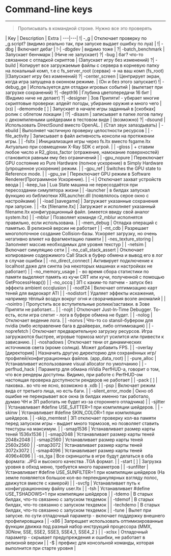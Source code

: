 # Command-line keys

___

> Прописывать в командной строке. Нужно все это проверять

| Key | Description | Extra |
---|---|
!| -_g | Отключает проверку по _g.script? (видимо реально так, при запуске выдает ошибку по луа) |
!| -dbg | Включает дебаг |
!-| -dbgdev | видимо тоже |
?| -batch_benchmark | Запускает бенчмарк | (Ниче не запускает)
?| -bug | баг? что-то связанное с отладкой скриптов | (Запускает игру без изменений)
?| -build | Копирует все загружаемые файлы с сервера в корневую папку на локальный комп, т.е с fs_server_root (сервак) -> на ваш комп (fs_root) |(Запускает игру без изменений) 
?| -center_screen | Центрирует экран, когда игра запущена в оконном режиме. | (Он и без этого запускает)
!| -debug_ge | Используется для отладки игровых событий | (вылетает при загрузке сохранений)
?| -depth16 | Глубина цветопередачи 16 бит | (Видимо ниче не делает)
?| -designer | Зов Припяти! - убирает многие скриптовые проверки: апдейт погоды, убирание оружия и много чего | (хз)
| -demomode [ ] | Запускает в начале игры заданный в [скобках] ролик с облетом локации |
!?| -disasm | записывает в папке логов папку с декомпилеными шейдерами в тестовом виде | (возможно)
?| -dsound | Использовать DirectSound вместо OpenAL. | (Стал звук запаздывать)
| -ebuild | Выполняет частичную проверку целостности ресурсов |
| -file_activity | Записывает в файл активность консоли на протяжении игры. |
| -fsltx | Инициализация игры через fs.ltx вместо fsgame.ltx Актуально при совмещении X-Ray SDK с игрой. |
| -gloss | + ставим любое число и R2_gloss_factor (отражение, намокание поверхностей) становится равным ему без ограничений |
| -gpu_nopure | Переключает GPU состояние из Pure Hardware (полное ускорение) в Simply Hardware (упрощенное ускорение) режим. |
| -gpu_ref | Switches the GPU state to Reference mode. |
| -gpu_sw | Переключает GPU режим в Software Renderer(Программное Ускорение). |
| -i | Отключает захват устройств ввода |
| -keep_lua | Lua State машина не пересоздаётся при пересоздании симулятора жизни |
| -launcher | в билдах запускал функцию из библиотеки XRLauncher.dll (появлялось серое окно с настройками) |
| -load [savegame] | Загружает указанные сохранения при запуске. |
| -ltx [filename.ltx] | Загружает и исполняет указанный filename.ltx конфигурационный файл. (имеется ввиду свой аналог system.ltx) |
| -mblur | Позволяет команде r2_mblur исполнятся правильно, если использована. |
| -mem_debug | Отладка операций с памятью. В релизной версии не работает |
| -mt_cdb | Разрешает многопоточное создание Collision-базы. Ускоряет загрузку, но очень негативно влияет на фрагментацию памяти |
| -nes_texture_storing | Заполняет массив необходимых для уровня текстур |
| -netsim | Включает симуляцию сети |
| -no_call_stack_assert | Отключает копирование содержимого Call Stack в буфер обмена и вывод его в лог в случае ошибки |
| -no_direct_connect | Активирует подключение к localhost даже для сингла (на некоторых машинах и настройках не работает) |
| -no_memory_usage | - во время сбора статистики по памяти выделяют память из кучи CRT или кучи, полученной с помощью GetProcessHeap()) |
| -no_occq | ЗП c каким-то патчем - запуск без эффекта ambient occqlusion |
| -nodf24 | Включает оптимизацию карт теней для видеокарт ATI |
| -nodistort | Удаляет эффекты искажения, например тёплый воздух вокруг огня и сворачивания возле аномалий |
| -nointro | Пропустить все вступительные ролики/заставки. в Зове Припяти не работает... |
| -nojit | Отключает Just-In-Time Debugger. То-есть, если игра слетит - лога в буфере обмена не будет. |
| -nolog | Отключает ведение лога. |
| -nonvs | Что-то со stansil-буфером для nvidia (либо исправление бага в драйверах, либо оптимизация) |
| -noprefetch | Отключает предварительную загрузку ресурсов. Игра загружаются быстрее, игровые тормоза могут усилится или привести к зависанию. |
| -noshadows | Отключает тени от динамических источников света (кроме солнца). Может добавить FPS. |
| -overlay [директория] | Назначить другую директорию для сохранённых игр/профилей/конфигурационных файлов. (app_data_root) |
| -pure_alloc | Устанавливает использование visual allocator по умолчанию |
| -perfhud_hack | Параметр для обмана nVidia PerfHUD-а, говорит о том, что все рендеры доступны. Видимо, при работе с PerfHUD-ом настоящая проверка доступности рендеров не работает |
| -pack [ ] | паковка.. во что не ясно, возможно в .xdb |
| -psp | Включает режим вида от третьего лица, но есть баги. |
| -silent_error_mode | Окно об ошибке не перекрывает все окна (в билдах именно так работало, думаю ЧН и ЗП работать не будет из-за стороннего отладчика) |
| -sjitter | Устанавливает #define USE_SJITTER=1 при компиляции шейдеров. |
| -skinw | Устанавливает #define SKIN_COLOR=1 при компиляции шейдеров. |
| -skip_memtest | ЗП отключает проверку кол-ва памяти перед запуском игры - выдает много тормозов, но позволяет ставить текстуры на максимум. |
| -smap1536 | Устанавливает размер карты теней 1536x1536 |
| -smap2048 | Устанавливает размер карты теней 2048x2048 |
| -smap2560 | Устанавливает размер карты теней 2560x2560 |
| -smap3072 | Устанавливает размер карты теней 3072x3072 |
| -smap4096 | Устанавливает размер карты теней 4096x4096 |
| -ss_tga | Все скриншоты в игре будут делаться в оба формата: .JPG и высокого качества .TGA формат. |
| -start [ ] | Загрузка уровня в обход меню, требуется много параметров |
| -sunfilter | Устанавливает #define USE_SUNFILTER=1 при компиляции шейдеров (На земле появляется большое кол-во перпендикулярных взгляду полос, движутся вместе с камерой) |
| -svcfg | Устанавливает путь к конфигурационному файлу user.ltx |
| -tsh | Устанавливает #define USE_TSHADOWS=1 при компиляции шейдеров |
| -tdemo | В старых билдах, что-то связанно с запуском техдемок |
| -tdemof | В старых билдах, что-то связанно с запуском техдемок |
| -techdemo | В старых билдах, что-то связанно с запуском техдемок |
| -tune | Вылет при запуске. по сути отладочный параметр - включает поддержку внешнего профилировщика |
| -x86 | Запрещает использовать оптимизированные функции движка под разный набор инструкций процессора (MMX, 3DNow, SSE, SSE2, SSE3, SSE4_1, SSE4_2 ) |
| -xclsx | Отладочный параметр - скрывает предупреждения и ошибки, не работает в релизной версии |
| -$ | префикс для консольной команды, которая выполнится при старте уровня |
